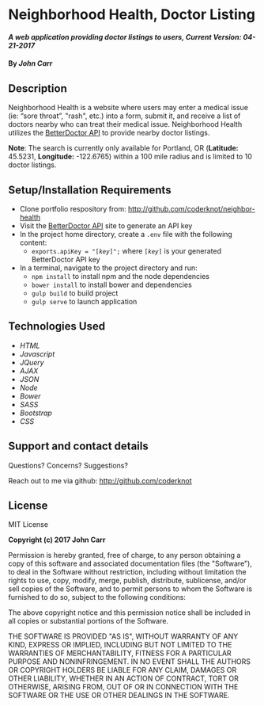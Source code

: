 # Neighborhood Health, Doctor Listing

#### _A web application providing doctor listings to users, Current Version: 04-21-2017_

#### By _**John Carr**_

## Description
Neighborhood Health is a website where users may enter a medical issue (ie: “sore throat”, "rash", etc.) into a form, submit it, and receive a list of doctors nearby who can treat their medical issue. Neighborhood Health utilizes the [BetterDoctor API](https://developer.betterdoctor.com/) to provide nearby doctor listings.

__Note__: The search is currently only available for Portland, OR (__Latitude:__ 45.5231, __Longitude:__ -122.6765) within a 100 mile radius and is limited to 10 doctor listings.

## Setup/Installation Requirements
* Clone portfolio respository from: <http://github.com/coderknot/neighbor-health>
* Visit the [BetterDoctor API](https://developer.betterdoctor.com/) site to generate an API key
* In the project home directory, create a <code>.env</code> file with the following content:
  * <code>exports.apiKey = "[_key_]";</code> where <code>[_key_]</code> is your generated BetterDoctor API key
* In a terminal, navigate to the project directory and run:
  * <code>npm install</code> to install npm and the node dependencies
  * <code>bower install</code> to install bower and dependencies
  * <code>gulp build</code> to build project
  * <code>gulp serve</code> to launch application

## Technologies Used
* _HTML_
* _Javascript_
* _JQuery_
* _AJAX_
* _JSON_
* _Node_
* _Bower_
* _SASS_
* _Bootstrap_
* _CSS_

## Support and contact details
Questions? Concerns? Suggestions?

Reach out to me via github:
<http://github.com/coderknot>

## License

MIT License

__Copyright (c) 2017 John Carr__

Permission is hereby granted, free of charge, to any person obtaining a copy
of this software and associated documentation files (the "Software"), to deal
in the Software without restriction, including without limitation the rights
to use, copy, modify, merge, publish, distribute, sublicense, and/or sell
copies of the Software, and to permit persons to whom the Software is
furnished to do so, subject to the following conditions:

The above copyright notice and this permission notice shall be included in all
copies or substantial portions of the Software.

THE SOFTWARE IS PROVIDED "AS IS", WITHOUT WARRANTY OF ANY KIND, EXPRESS OR
IMPLIED, INCLUDING BUT NOT LIMITED TO THE WARRANTIES OF MERCHANTABILITY,
FITNESS FOR A PARTICULAR PURPOSE AND NONINFRINGEMENT. IN NO EVENT SHALL THE
AUTHORS OR COPYRIGHT HOLDERS BE LIABLE FOR ANY CLAIM, DAMAGES OR OTHER
LIABILITY, WHETHER IN AN ACTION OF CONTRACT, TORT OR OTHERWISE, ARISING FROM,
OUT OF OR IN CONNECTION WITH THE SOFTWARE OR THE USE OR OTHER DEALINGS IN THE
SOFTWARE.
